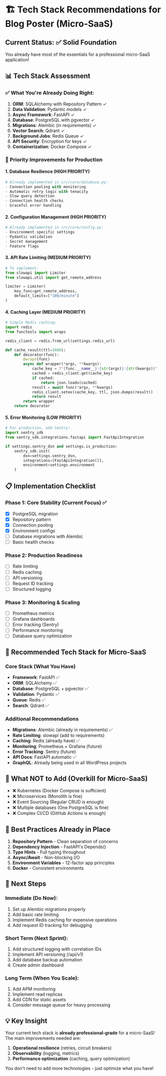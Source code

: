 # 🏗️ Tech Stack Recommendations for Blog Poster (Micro-SaaS)

## Current Status: ✅ Solid Foundation
You already have most of the essentials for a professional micro-SaaS application!

## 📊 Tech Stack Assessment

### ✅ What You're Already Doing Right:
1. **ORM**: SQLAlchemy with Repository Pattern ✓
2. **Data Validation**: Pydantic models ✓
3. **Async Framework**: FastAPI ✓
4. **Database**: PostgreSQL with pgvector ✓
5. **Migrations**: Alembic (in requirements) ✓
6. **Vector Search**: Qdrant ✓
7. **Background Jobs**: Redis Queue ✓
8. **API Security**: Encryption for keys ✓
9. **Containerization**: Docker Compose ✓

### 🚀 Priority Improvements for Production

#### 1. **Database Resilience** (HIGH PRIORITY)
```python
# Already implemented in src/core/database.py:
- Connection pooling with monitoring
- Automatic retry logic with tenacity
- Slow query detection
- Connection health checks
- Graceful error handling
```

#### 2. **Configuration Management** (HIGH PRIORITY)
```python
# Already implemented in src/core/config.py:
- Environment-specific settings
- Pydantic validation
- Secret management
- Feature flags
```

#### 3. **API Rate Limiting** (MEDIUM PRIORITY)
```python
# To implement:
from slowapi import Limiter
from slowapi.util import get_remote_address

limiter = Limiter(
    key_func=get_remote_address,
    default_limits=["100/minute"]
)
```

#### 4. **Caching Layer** (MEDIUM PRIORITY)
```python
# Simple Redis caching:
import redis
from functools import wraps

redis_client = redis.from_url(settings.redis_url)

def cache_result(ttl=3600):
    def decorator(func):
        @wraps(func)
        async def wrapper(*args, **kwargs):
            cache_key = f"{func.__name__}:{str(args)}:{str(kwargs)}"
            cached = redis_client.get(cache_key)
            if cached:
                return json.loads(cached)
            result = await func(*args, **kwargs)
            redis_client.setex(cache_key, ttl, json.dumps(result))
            return result
        return wrapper
    return decorator
```

#### 5. **Error Monitoring** (LOW PRIORITY)
```python
# For production, add Sentry:
import sentry_sdk
from sentry_sdk.integrations.fastapi import FastApiIntegration

if settings.sentry_dsn and settings.is_production:
    sentry_sdk.init(
        dsn=settings.sentry_dsn,
        integrations=[FastApiIntegration()],
        environment=settings.environment
    )
```

## 📋 Implementation Checklist

### Phase 1: Core Stability (Current Focus) ✅
- [x] PostgreSQL migration
- [x] Repository pattern
- [x] Connection pooling
- [x] Environment configs
- [ ] Database migrations with Alembic
- [ ] Basic health checks

### Phase 2: Production Readiness
- [ ] Rate limiting
- [ ] Redis caching
- [ ] API versioning
- [ ] Request ID tracking
- [ ] Structured logging

### Phase 3: Monitoring & Scaling
- [ ] Prometheus metrics
- [ ] Grafana dashboards
- [ ] Error tracking (Sentry)
- [ ] Performance monitoring
- [ ] Database query optimization

## 🎯 Recommended Tech Stack for Micro-SaaS

### Core Stack (What You Have)
- **Framework**: FastAPI ✅
- **ORM**: SQLAlchemy ✅
- **Database**: PostgreSQL + pgvector ✅
- **Validation**: Pydantic ✅
- **Queue**: Redis ✅
- **Search**: Qdrant ✅

### Additional Recommendations
- **Migrations**: Alembic (already in requirements) ✅
- **Rate Limiting**: slowapi (add to requirements)
- **Caching**: Redis (already have) ✅
- **Monitoring**: Prometheus + Grafana (future)
- **Error Tracking**: Sentry (future)
- **API Docs**: FastAPI automatic ✅
- **GraphQL**: Already being used in all WordPress projects

## 🚫 What NOT to Add (Overkill for Micro-SaaS)
- ❌ Kubernetes (Docker Compose is sufficient)
- ❌ Microservices (Monolith is fine)
- ❌ Event Sourcing (Regular CRUD is enough)
- ❌ Multiple databases (One PostgreSQL is fine)
- ❌ Complex CI/CD (GitHub Actions is enough)

## 📝 Best Practices Already in Place
1. **Repository Pattern** - Clean separation of concerns
2. **Dependency Injection** - FastAPI's Depends()
3. **Type Hints** - Full typing throughout
4. **Async/Await** - Non-blocking I/O
5. **Environment Variables** - 12-factor app principles
6. **Docker** - Consistent environments

## 🔧 Next Steps

### Immediate (Do Now):
1. Set up Alembic migrations properly
2. Add basic rate limiting
3. Implement Redis caching for expensive operations
4. Add request ID tracking for debugging

### Short Term (Next Sprint):
1. Add structured logging with correlation IDs
2. Implement API versioning (/api/v1)
3. Add database backup automation
4. Create admin dashboard

### Long Term (When You Scale):
1. Add APM monitoring
2. Implement read replicas
3. Add CDN for static assets
4. Consider message queue for heavy processing

## 💡 Key Insight
Your current tech stack is **already professional-grade** for a micro-SaaS! The main improvements needed are:
1. **Operational resilience** (retries, circuit breakers)
2. **Observability** (logging, metrics)
3. **Performance optimization** (caching, query optimization)

You don't need to add more technologies - just optimize what you have!